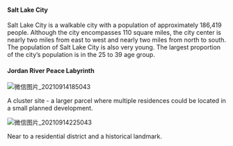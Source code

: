 #### Salt Lake City
Salt Lake City is a walkable city with a population of approximately 186,419 people. Although the city encompasses 110 square miles, the city center is nearly two miles from east to west and nearly two miles from north to south. The population of Salt Lake City is also very young. The largest proportion of the city’s population is in the 25 to 39 age group.

#### Jordan River Peace Labyrinth

![微信图片_20210914185043](https://user-images.githubusercontent.com/90550813/133244834-a0db1aee-b321-4a03-b8ba-24ef7358e039.png)

A cluster site - a larger parcel where multiple residences could be located in a small planned 
development. 

![微信图片_20210914225043](https://user-images.githubusercontent.com/90550813/133287488-6edd70d7-68fb-48aa-93c5-73cfec3a75ab.png)

Near to a residential district and a historical landmark.

